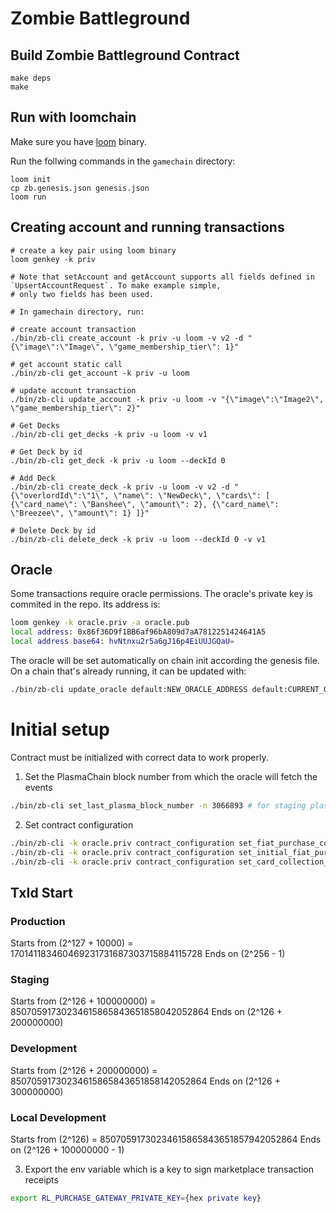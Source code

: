 # Zombie Battleground

## Build Zombie Battleground Contract

```
make deps
make
```

## Run with loomchain

Make sure you have [loom](github.com/loomnetwork/loomchain) binary.

Run the follwing commands in the `gamechain` directory:
```
loom init
cp zb.genesis.json genesis.json
loom run
```


## Creating account and running transactions

```
# create a key pair using loom binary
loom genkey -k priv

# Note that setAccount and getAccount supports all fields defined in `UpsertAccountRequest`. To make example simple,
# only two fields has been used.

# In gamechain directory, run:

# create account transaction
./bin/zb-cli create_account -k priv -u loom -v v2 -d "{\"image\":\"Image\", \"game_membership_tier\": 1}"

# get account static call
./bin/zb-cli get_account -k priv -u loom

# update account transaction
./bin/zb-cli update_account -k priv -u loom -v "{\"image\":\"Image2\", \"game_membership_tier\": 2}"

# Get Decks
./bin/zb-cli get_decks -k priv -u loom -v v1

# Get Deck by id
./bin/zb-cli get_deck -k priv -u loom --deckId 0

# Add Deck
./bin/zb-cli create_deck -k priv -u loom -v v2 -d "{\"overlordId\":\"1\", \"name\": \"NewDeck\", \"cards\": [ {\"card_name\": \"Banshee\", \"amount\": 2}, {\"card_name\": \"Breezee\", \"amount\": 1} ]}"

# Delete Deck by id
./bin/zb-cli delete_deck -k priv -u loom --deckId 0 -v v1
```

## Oracle

Some transactions require oracle permissions. The oracle's private key is commited in the repo. Its address is:

```bash
loom genkey -k oracle.priv -a oracle.pub
local address: 0x86f36D9f1BB6af96bA809d7aA7812251424641A5
local address base64: hvNtnxu2r5a6gJ16p4EiUUJGQaU=
```

The oracle will be set automatically on chain init according the genesis file. On a chain that's already running, it can be updated with:

```bash
./bin/zb-cli update_oracle default:NEW_ORACLE_ADDRESS default:CURRENT_ORACLE_ADDRESS -k oracle.priv
```

# Initial setup

Contract must be initialized with correct data to work properly.

1. Set the PlasmaChain block number from which the oracle will fetch the events
```bash
./bin/zb-cli set_last_plasma_block_number -n 3066893 # for staging plasmachain, update accordingly otherwise
```

2. Set contract configuration
```bash
./bin/zb-cli -k oracle.priv contract_configuration set_fiat_purchase_contract_version -v 3
./bin/zb-cli -k oracle.priv contract_configuration set_initial_fiat_purchase_txid -v 85070591730234615865843651858142052964 # 2^127 to avoid clash with txId generated by marketplace
./bin/zb-cli -k oracle.priv contract_configuration set_card_collection_sync_data_version -v v25 # data version to use for card sync, update accordingly to the current data version
```

## TxId Start
### Production

Starts from (2^127 + 10000) = 170141183460469231731687303715884115728
Ends on (2^256 - 1)

### Staging

Starts from (2^126 + 100000000) = 85070591730234615865843651858042052864
Ends on (2^126 + 200000000)

### Development
Starts from (2^126 + 200000000) = 85070591730234615865843651858142052864
Ends on (2^126 + 300000000)

### Local Development
Starts from (2^126) = 85070591730234615865843651857942052864
Ends on (2^126 + 100000000 - 1)

3. Export the env variable which is a key to sign marketplace transaction receipts
```bash
export RL_PURCHASE_GATEWAY_PRIVATE_KEY={hex private key}
```
